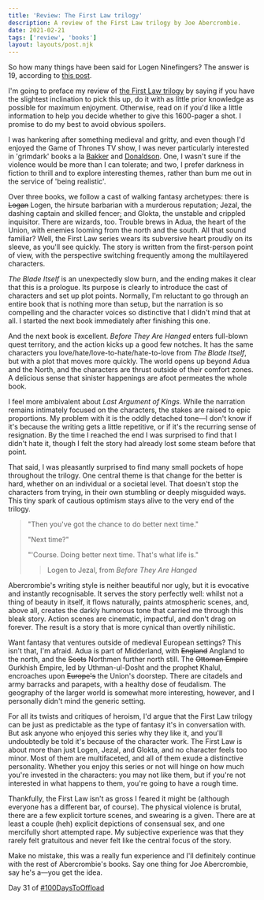 ```yaml
---
title: 'Review: The First Law trilogy'
description: A review of the First Law trilogy by Joe Abercrombie.
date: 2021-02-21
tags: ['review', 'books']
layout: layouts/post.njk
---
```


So how many things have been said for Logen Ninefingers? The answer is 19, according to [this post](https://www.reddit.com/r/TheFirstLaw/comments/e3lova/complete_catalog_of_say_one_things/).

I'm going to preface my review of [the First Law trilogy](https://www.goodreads.com/book/show/11706669-the-first-law-trilogy) by saying if you have the slightest inclination to pick this up, do it with as little prior knowledge as possible for maximum enjoyment. Otherwise, read on if you'd like a little information to help you decide whether to give this 1600-pager a shot. I promise to do my best to avoid obvious spoilers.

I was hankering after something medieval and gritty, and even though I'd enjoyed the Game of Thrones TV show, I was never particularly interested in 'grimdark' books a la [Bakker](https://en.wikipedia.org/wiki/R._Scott_Bakker) and [Donaldson](https://en.wikipedia.org/wiki/Stephen_R._Donaldson). One, I wasn't sure if the violence would be more than I can tolerate; and two, I prefer darkness in fiction to thrill and to explore interesting themes, rather than bum me out in the service of 'being realistic'.

Over three books, we follow a cast of walking fantasy archetypes: there is ~~Logan~~ Logen, the hirsute barbarian with a murderous reputation; Jezal, the dashing captain and skilled fencer; and Glokta, the unstable and crippled inquisitor. There are wizards, too. Trouble brews in Adua, the heart of the Union, with enemies looming from the north and the south. All that sound familiar? Well, the First Law series wears its subversive heart proudly on its sleeve, as you'll see quickly. The story is written from the first-person point of view, with the perspective switching frequently among the multilayered characters.

*The Blade Itself* is an unexpectedly slow burn, and the ending makes it clear that this is a prologue. Its purpose is clearly to introduce the cast of characters and set up plot points. Normally, I'm reluctant to go through an entire book that is nothing more than setup, but the narration is so compelling and the character voices so distinctive that I didn't mind that at all. I started the next book immediately after finishing this one. 

And the next book is excellent. *Before They Are Hanged* enters full-blown quest territory, and the action kicks up a good few notches. It has the same characters you love/hate/love-to-hate/hate-to-love from *The Blade Itself*, but with a plot that moves more quickly. The world opens up beyond Adua and the North, and the characters are thrust outside of their comfort zones. A delicious sense that sinister happenings are afoot permeates the whole book.

I feel more ambivalent about *Last Argument of Kings*. While the narration remains intimately focused on the characters, the stakes are raised to epic proportions. My problem with it is the oddly detached tone&mdash;I don't know if it's because the writing gets a little repetitive, or if it's the recurring sense of resignation. By the time I reached the end I was surprised to find that I didn't hate it, though I felt the story had already lost some steam before that point. 

That said, I was pleasantly surprised to find many small pockets of hope throughout the trilogy. One central theme is that change for the better is hard, whether on an individual or a societal level. That doesn't stop the characters from trying, in their own stumbling or deeply misguided ways. This tiny spark of cautious optimism stays alive to the very end of the trilogy.

> "Then you've got the chance to do better next time."  
> 
> "Next time?"
> 
> "'Course. Doing better next time. That's what life is."
> > Logen to Jezal, from *Before They Are Hanged*



Abercrombie's writing style is neither beautiful nor ugly, but it is evocative and instantly recognisable. It serves the story perfectly well: whilst not a thing of beauty in itself, it flows naturally, paints atmospheric scenes, and, above all, creates the darkly humorous tone that carried me through this bleak story. Action scenes are cinematic, impactful, and don't drag on forever. The result is a story that is more cynical than overtly nihilistic.  

Want fantasy that ventures outside of medieval European settings? This isn't that, I'm afraid. Adua is part of Midderland, with ~~England~~ Angland to the north, and the ~~Scots~~ Northmen further north still. The ~~Ottoman Empire~~ Gurkhish Empire, led by Uthman-ul-Dosht and the prophet Khalul, encroaches upon ~~Europe's~~ the Union's doorstep. There are citadels and army barracks and parapets, with a healthy dose of feudalism. The geography of the larger world is somewhat more interesting, however, and I personally didn't mind the generic setting. 

For all its twists and critiques of heroism, I'd argue that the First Law trilogy can be just as predictable as the type of fantasy it's in conversation with. But ask anyone who enjoyed this series why they like it, and you'll undoubtedly be told it's because of the character work. The First Law is about more than just Logen, Jezal, and Glokta, and no character feels too minor. Most of them are multifaceted, and all of them exude a distinctive personality. Whether you enjoy this series or not will hinge on how much you're invested in the characters: you may not like them, but if you're not interested in what happens to them, you're going to have a rough time. 
 
Thankfully, the First Law isn't as gross I feared it might be (although everyone has a different bar, of course). The physical violence is brutal, there are a few explicit torture scenes, and swearing is a given. There are at least a couple (heh) explicit depictions of consensual sex, and one mercifully short attempted rape. My subjective experience was that they rarely felt gratuitous and never felt like the central focus of the story. 

Make no mistake, this was a really fun experience and I'll definitely continue with the rest of Abercrombie's books. Say one thing for Joe Abercrombie, say he's a&mdash;you get the idea.

Day 31 of [#100DaysToOffload](https://100daystooffload.com/)